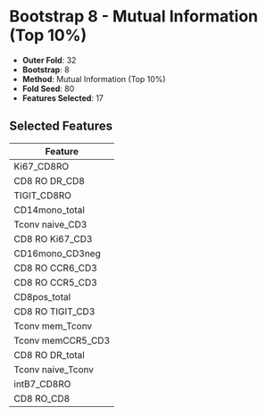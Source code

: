 # Bootstrap 8 - Mutual Information (Top 10%)

- **Outer Fold**: 32
- **Bootstrap**: 8
- **Method**: Mutual Information (Top 10%)
- **Fold Seed**: 80
- **Features Selected**: 17

## Selected Features

| Feature |
|---------|
| Ki67_CD8RO |
| CD8 RO DR_CD8 |
| TIGIT_CD8RO |
| CD14mono_total |
| Tconv naive_CD3 |
| CD8  RO Ki67_CD3 |
| CD16mono_CD3neg |
| CD8 RO CCR6_CD3 |
| CD8 RO CCR5_CD3 |
| CD8pos_total |
| CD8 RO TIGIT_CD3 |
| Tconv mem_Tconv |
| Tconv memCCR5_CD3 |
| CD8 RO DR_total |
| Tconv naive_Tconv |
| intB7_CD8RO |
| CD8 RO_CD8 |
